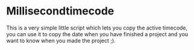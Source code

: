 # Millisecondtimecode

This is a very simple little script which lets you copy the active timecode, you can use it to copy the date when you have finished a project and you want to know when you made the project ;).
